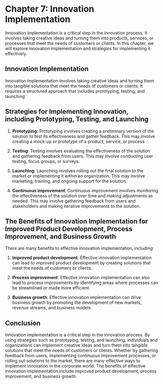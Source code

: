 Chapter 7: Innovation Implementation
====================================

Innovation implementation is a critical step in the innovation process. It involves taking creative ideas and turning them into products, services, or processes that meet the needs of customers or clients. In this chapter, we will explore innovation implementation and strategies for implementing it effectively.

Innovation Implementation
-------------------------

Innovation implementation involves taking creative ideas and turning them into tangible solutions that meet the needs of customers or clients. It requires a structured approach that includes prototyping, testing, and launching.

Strategies for Implementing Innovation, including Prototyping, Testing, and Launching
-------------------------------------------------------------------------------------

1. **Prototyping**: Prototyping involves creating a preliminary version of the solution to test its effectiveness and gather feedback. This may involve creating a mock-up or prototype of a product, service, or process.

2. **Testing**: Testing involves evaluating the effectiveness of the solution and gathering feedback from users. This may involve conducting user testing, focus groups, or surveys.

3. **Launching**: Launching involves rolling out the final solution to the market or implementing it within an organization. This may involve marketing, training, and ongoing support for the solution.

4. **Continuous improvement**: Continuous improvement involves monitoring the effectiveness of the solution over time and making adjustments as needed. This may involve gathering feedback from users and stakeholders and making iterative improvements to the solution.

The Benefits of Innovation Implementation for Improved Product Development, Process Improvement, and Business Growth
--------------------------------------------------------------------------------------------------------------------

There are many benefits to effective innovation implementation, including:

1. **Improved product development**: Effective innovation implementation can lead to improved product development by creating solutions that meet the needs of customers or clients.

2. **Process improvement**: Effective innovation implementation can also lead to process improvements by identifying areas where processes can be streamlined or made more efficient.

3. **Business growth**: Effective innovation implementation can drive business growth by promoting the development of new markets, revenue streams, and business models.

Conclusion
----------

Innovation implementation is a critical step in the innovation process. By using strategies such as prototyping, testing, and launching, individuals and organizations can implement creative ideas and turn them into tangible solutions that meet the needs of customers or clients. Whether by gathering feedback from users, implementing continuous improvement processes, or rolling out solutions to the market, there are many effective ways to implement innovation in the corporate world. The benefits of effective innovation implementation include improved product development, process improvement, and business growth.
